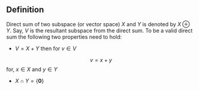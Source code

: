 
## Definition 
Direct sum of two subspace (or vector space)  $X$ and $Y$ is denoted by $X \oplus Y$. Say, $V$ is the resultant subspace from the direct sum. To be a valid direct sum the following two properties need to hold:

- $V=X+Y$ then for $v \in V$

$$
v=x+y
$$
 for, $x \in X$ and $y \in Y$

- $X \cap Y = \{ \mathbf{0} \}$



